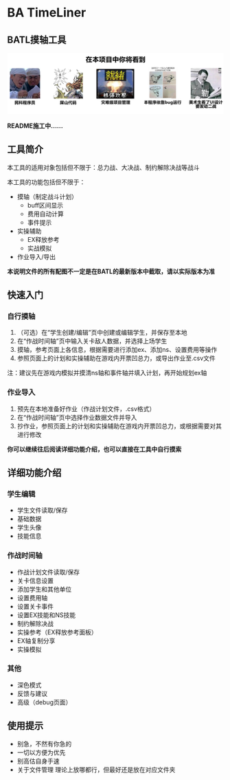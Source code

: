 <!--
---
title: "BATL README"
author: "机管giga-35b"
date: "2024-10-31"
---
-->

# BA TimeLiner

## BATL摸轴工具

<!-- 
### —— 警告 ——
在本项目中你将看到包括但不限于以下内容：

- 没接受过专业训练的民科程序员
- 堆了两个多月的屎山代码
- 灾难级别的项目管理与开发计划
- 基于bug来运行的神必程序
- 美术生看了要发动二战的ui设计

民科程序员 屎山代码 灾难级管理 bug 美术生看了要发动二战.jpg
-->

![图片](./rm_img/20241031_BATL_README_banner_2.png)

**README施工中......**



## 工具简介

本工具的适用对象包括但不限于：总力战、大决战、制约解除决战等战斗

本工具的功能包括但不限于：

- 摸轴（制定战斗计划）
	- buff区间显示
	- 费用自动计算
	- 事件提示
- 实操辅助
	- EX释放参考
	- 实战模拟
- 作业导入/导出

**本说明文件的所有配图不一定是在BATL的最新版本中截取，请以实际版本为准**

## 快速入门

### 自行摸轴

1. （可选）在“学生创建/编辑”页中创建或编辑学生，并保存至本地
2. 在“作战时间轴”页中输入关卡敌人数据，并选择上场学生
3. 摸轴，参考页面上各信息，根据需要进行添加ex、添加ns、设置费用等操作
4. 参照页面上的计划和实操辅助在游戏内开票凹总力，或导出作业至.csv文件

注：建议先在游戏内模拟并摸清ns轴和事件轴并填入计划，再开始规划ex轴

### 作业导入

1. 预先在本地准备好作业（作战计划文件，.csv格式）
2. 在“作战时间轴”页中选择作业数据文件并导入
3. 抄作业，参照页面上的计划和实操辅助在游戏内开票凹总力，或根据需要对其进行修改

**你可以继续往后阅读详细功能介绍，也可以直接在工具中自行摸索**



## 详细功能介绍

### 学生编辑

- 学生文件读取/保存
- 基础数据
- 学生头像
- 技能信息

### 作战时间轴

- 作战计划文件读取/保存
- 关卡信息设置
- 添加学生和其他单位
- 设置费用轴
- 设置关卡事件
- 设置EX技能和NS技能
- 制约解除决战
- 实操参考（EX释放参考面板）
- EX轴复制分享
- 实操模拟

### 其他

- 深色模式
- 反馈与建议
- 高级（debug页面）


## 使用提示

- 别急，不然有你急的
- 一切以方便为优先
- 别高估自身手速
- 关于文件管理
理论上放哪都行，但最好还是放在对应文件夹